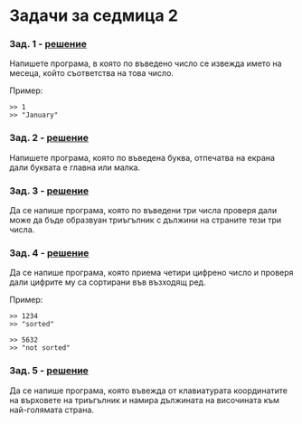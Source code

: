 # Задачи за седмица 2

### Зад. 1 - [решение](solutions/task1.cpp)

Напишете програма, в която по въведено число се извежда името на месеца, който съответства на това число.

Пример:

```
>> 1
>> "January"
```

### Зад. 2 - [решение](solutions/task2.cpp)

Напишете програма, която по въведенa буква, отпечатва на екрана дали буквата е главна или малка.


### Зад. 3 - [решение](solutions/task3.cpp)

Да се напише програма, която по въведени три числа проверя дали може да бъде образвуан триъгълник с дължини на страните тези три числа.


### Зад. 4 - [решение](solutions/task4.cpp)

Да се напише програма, която приема четири цифрено число и проверя дали цифрите му са сортирани във възходящ ред.

Пример:

```
>> 1234
>> "sorted"

>> 5632
>> "not sorted"
```


### Зад. 5 - [решение](solutions/task5.cpp)
Да се напише програма, която въвежда от клавиатурата координатите на върховете на триъгълник и намира дължината на височината към най-голямата страна.